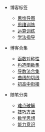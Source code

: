 * 博客标签
  * [思维导图](https://www.cnblogs.com/wanghai0666/tag/%E6%80%9D%E7%BB%B4%E5%AF%BC%E5%9B%BE/)
  * [思维训练](https://www.cnblogs.com/wanghai0666/tag/%E6%80%9D%E7%BB%B4%E8%AE%AD%E7%BB%83/)
  * [运算训练](https://www.cnblogs.com/wanghai0666/tag/%E8%BF%90%E7%AE%97%E8%AE%AD%E7%BB%83/)
  * [学法指导](https://www.cnblogs.com/wanghai0666/tag/%E5%AD%A6%E6%B3%95%E6%8C%87%E5%AF%BC/)

* 博客合集
  * [函数对称性](https://www.cnblogs.com/wanghai0666/collections/22890)
  * [构造函数集](https://www.cnblogs.com/wanghai0666/collections/22912)
  * [导数法合集](https://www.cnblogs.com/wanghai0666/collections/22895)
  * [曲线的切线](https://www.cnblogs.com/wanghai0666/collections/22983)
  * [初高中衔接](https://www.cnblogs.com/wanghai0666/collections/30229)

* 随笔分类
  * [难点破解](https://www.cnblogs.com/wanghai0666/category/855449.html)
  * [技巧方法](https://www.cnblogs.com/wanghai0666/category/1020759.html)
  * [数学思想](https://www.cnblogs.com/wanghai0666/category/1023201.html)
  * [能力意识](https://www.cnblogs.com/wanghai0666/category/1023203.html)

